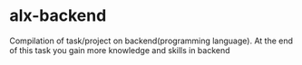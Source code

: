# alx-backend
Compilation of task/project on backend(programming language). At the end of this task you gain more knowledge and skills in backend
